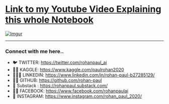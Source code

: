 # [Link to my Youtube Video Explaining this whole Notebook](https://www.youtube.com/watch?v=uMABRY8QPe0&list=PLxqBkZuBynVRyOJs4RWmB_fKlOVe5S8CR&index=28)

[![Imgur](https://imgur.com/0MIsyKP.png)](https://www.youtube.com/watch?v=uMABRY8QPe0&list=PLxqBkZuBynVRyOJs4RWmB_fKlOVe5S8CR&index=28)

--------------

### Connect with me here..

- 🐦 TWITTER: https://twitter.com/rohanpaul_ai
- ​👨‍🔧​ KAGGLE: https://www.kaggle.com/paulrohan2020
- 👨🏻‍💼 LINKEDIN: https://www.linkedin.com/in/rohan-paul-b27285129/
- 👨‍💻 GITHUB: https://github.com/rohan-paul
- 🤖 Substack : https://rohanpaul.substack.com/
- 🧑‍🦰 FACEBOOK: https://www.facebook.com/rohanpaulai
- 📸 INSTAGRAM: https://www.instagram.com/rohan_paul_2020/